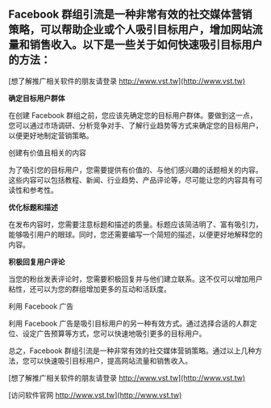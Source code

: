 ## **Facebook 群组引流是一种非常有效的社交媒体营销策略，可以帮助企业或个人吸引目标用户，增加网站流量和销售收入。以下是一些关于如何快速吸引目标用户的方法：**

[想了解推广相关软件的朋友请登录 http://www.vst.tw](http://www.vst.tw)

**确定目标用户群体**

在创建 Facebook 群组之前，您应该先确定您的目标用户群体。要做到这一点，您可以通过市场调研、分析竞争对手、了解行业趋势等方式来确定您的目标用户，以便更好地制定营销策略。

创建有价值且相关的内容

为了吸引您的目标用户，您需要提供有价值的、与他们感兴趣的话题相关的内容。这些内容可以包括教程、新闻、行业趋势、产品评论等，尽可能让您的内容具有可读性和参考性。

**优化标题和描述**

在发布内容时，您需要注意标题和描述的质量。标题应该简洁明了、富有吸引力，能够吸引用户的眼球。同时，您还需要编写一个简短的描述，以便更好地解释您的内容。

**积极回复用户评论**

当您的粉丝发表评论时，您需要积极回复并与他们建立联系。这不仅可以增加用户粘性，还可以为您的群组增加更多的互动和活跃度。

利用 Facebook 广告

利用 Facebook 广告是吸引目标用户的另一种有效方式。通过选择合适的人群定位、设定广告预算等方式，您可以快速地吸引更多的目标用户。

总之，Facebook 群组引流是一种非常有效的社交媒体营销策略。通过以上几种方法，您可以快速吸引目标用户，提高网站流量和销售收入。

[想了解推广相关软件的朋友请登录 http://www.vst.tw](http://www.vst.tw)


[访问软件官网 http://www.vst.tw](http://www.vst.tw)
